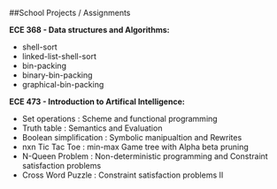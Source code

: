 ##School Projects / Assignments

**ECE 368 - Data structures and Algorithms:**

- shell-sort
- linked-list-shell-sort
- bin-packing
- binary-bin-packing
- graphical-bin-packing

**ECE 473 - Introduction to Artifical Intelligence:**

- Set operations : Scheme and functional programming
- Truth table : Semantics and Evaluation
- Boolean simplification : Symbolic manipualtion and Rewrites
- nxn Tic Tac Toe : min-max Game tree with Alpha beta pruning
- N-Queen Problem : Non-deterministic programming and Constraint satisfaction problems
- Cross Word Puzzle : Constraint satisfaction problems II
